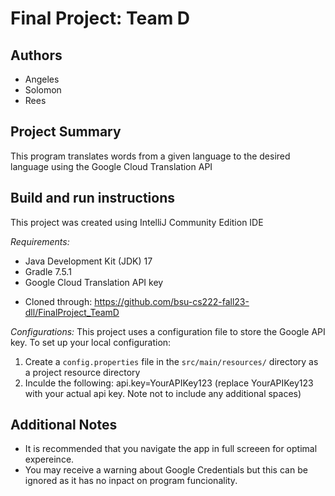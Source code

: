 # Final Project: Team D

## Authors
* Angeles
* Solomon
* Rees

## Project Summary
This program translates words from a given language to the desired language using the Google Cloud Translation API

## Build and run instructions
This project was created using IntelliJ Community Edition IDE

*Requirements:*
* Java Development Kit (JDK) 17
* Gradle 7.5.1
* Google Cloud Translation API key
- Cloned through: https://github.com/bsu-cs222-fall23-dll/FinalProject_TeamD
  
*Configurations:*
This project uses a configuration file to store the Google API key. To set up your local configuration:
1. Create a `config.properties` file in the `src/main/resources/` directory as a project resource directory
3. Inculde the following:
api.key=YourAPIKey123
(replace YourAPIKey123 with your actual api key.
Note not to include any additional spaces)

## Additional Notes
- It is recommended that you navigate the app in full screeen for optimal expereince. 
- You may receive a warning about Google Credentials but this can be ignored as it has no inpact on program funcionality. 

